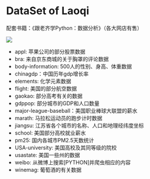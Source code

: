 # DataSet of Laoqi

配套书籍：《跟老齐学Python：数据分析》（各大网店有售）

![](https://github.com/qiwsir/DataAnalysis/blob/master/smallpythonbook3.png)

- appl: 苹果公司的部分股票数据
- bra: 来自京东商城的关于胸罩的评论数据
- body-information: 500人的性别、身高、体重数据
- chinagdp：中国历年gdp增长率
- elements: 化学元素数据
- flight: 美国的部分航空数据
- gaokao: 部分高考有关的数据
- gdppop: 部分城市的GDP和人口数量
- major-league-baseball：美国职业棒球大联盟的薪水
- marath: 马拉松运动员的跑步计时数据
- jiangsu: 江苏省各个城市的名称、人口和地理经纬度坐标
- school: 美国部分高校就业薪水
- pm25: 国内各城市PM2.5天数统计
- USA-university: 美国高校及其同等级的院校
- usastate: 美国一些州的数据
- weibo: 从微博上搜索[PYTHON]并爬虫相应的内容
- winemag: 葡萄酒的有关数据

